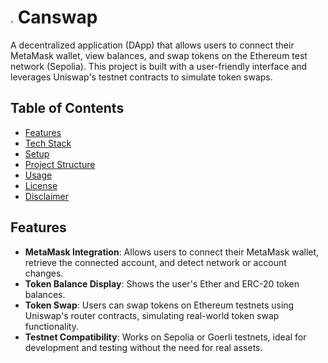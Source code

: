 <h1 align="left"> <img src="https://github.com/Ujenyhu/canswap/blob/main/img/canswap-logo-white.png" width="5" height="5" /> Canswap</h1>

A decentralized application (DApp) that allows users to connect their MetaMask wallet, view balances, and swap tokens on the Ethereum test network (Sepolia). 
This project is built with a user-friendly interface and leverages Uniswap's testnet contracts to simulate token swaps.

## Table of Contents
- [Features](#features)
- [Tech Stack](#tech-stack)
- [Setup](#setup)
- [Project Structure](#project-structure)
- [Usage](#usage)
- [License](#license)
- [Disclaimer](#disclaimer)


## Features
- **MetaMask Integration**: Allows users to connect their MetaMask wallet, retrieve the connected account, and detect network or account changes.
- **Token Balance Display**: Shows the user's Ether and ERC-20 token balances.
- **Token Swap**: Users can swap tokens on Ethereum testnets using Uniswap's router contracts, simulating real-world token swap functionality.
- **Testnet Compatibility**: Works on Sepolia or Goerli testnets, ideal for development and testing without the need for real assets.
